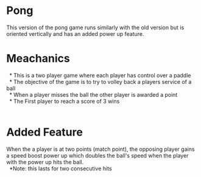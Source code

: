 # Pong
This version of the pong game runs similarly with the old version but is oriented vertically and has an added power up feature.   
# Meachanics 
&nbsp;&nbsp;* This is a two player game where each player has control over a paddle </br> 
&nbsp;&nbsp;* The objective of the game is to try to volley back a players service of a ball </br>
&nbsp;&nbsp;* When a player misses the ball the other player is awarded a point </br>
&nbsp;&nbsp;* The First player to reach a score of 3 wins </br> 
</br>
# Added Feature
When the a player is at two points (match point), the opposing player gains a speed boost power up which doubles the ball's speed when the player with the power up hits the ball. <br/>
&nbsp;&nbsp;*Note: this lasts for two consecutive hits


